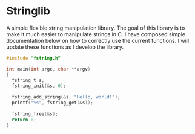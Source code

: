 # Stringlib
A simple flexible string manipulation library. The goal of this library is to make it much easier to manipulate strings in C. I have composed simple documentation below on how to correctly use the current functions. I will update these functions as I develop the library.

```c
#include "fstring.h"

int main(int argc, char **argv) 
{
  fstring_t s;
  fstring_init(&s, 0);
  
  fstring_add_string(&s, "Hello, world!");
  printf("%s", fstring_get(&s));
  
  fstring_free(&s);
  return 0;
}
```
